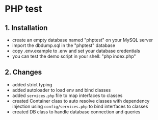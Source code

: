 # PHP test

## 1. Installation

  - create an empty database named "phptest" on your MySQL server
  - import the dbdump.sql in the "phptest" database
  - copy .env.example to .env and set your database credentials
  - you can test the demo script in your shell: "php index.php"

## 2. Changes
  - added strict typing
  - added autoloader to load env and bind classes
  - added `services.php` file to map interfaces to classes
  - created Container class to auto resolve classes with dependency injection using `config/services.php` to bind interfaces to classes
  - created DB class to handle database connection and queries
